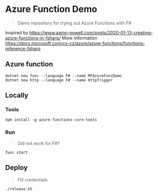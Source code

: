 Azure Function Demo
===================

> Demo repository for trying out Azure Functions with F#

Inspired by https://www.aaron-powell.com/posts/2020-01-13-creating-azure-functions-in-fsharp/
More information https://docs.microsoft.com/cs-cz/azure/azure-functions/functions-reference-fsharp

## Azure function

```
dotnet new func --language F# --name MFAzureFuncDemo
dotnet new http --language F# --name HttpTrigger
```

## Locally

### Tools
```
npm install -g azure-functions-core-tools
```

### Run
> Did not work for F#?

```
func start
```

## Deploy
> Fill credentials

```
./release.sh
```
